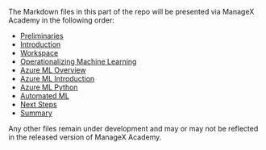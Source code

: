 The Markdown files in this part of the repo will be presented via ManageX Academy in the following order:

- [Preliminaries](/datascience/mlops/prelims.md)
- [Introduction](/datascience/mlops/intro.md)
- [Workspace](/datascience/mlops/workspace.md)
- [Operationalizing Machine Learning](/datascience/mlops/operationalization.md)
- [Azure ML Overview](/datascience/mlops/azureml.md)
- [Azure ML Introduction](/datascience/mlops/aml10.md)
- [Azure ML Python](/datascience/mlops/aml_py_overview.md)
- [Automated ML](/datascience/mlops/automl.md)
- [Next Steps](/datascience/mlops/nextsteps.md)
- [Summary](/datascience/mlops/summary.md)

<!--- TODO 
. next 
. summary
--->

Any other files remain under development and may or may not be reflected in the released version of ManageX Academy.